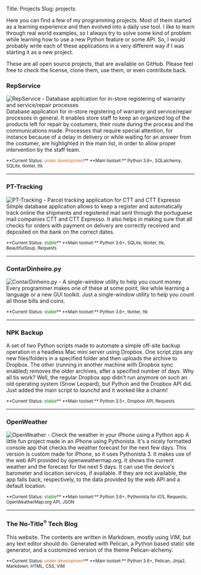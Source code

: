 Title: Projects
Slug: projects

Here you can find a few of my programming projects. Most of them started as a learning experience and then evolved into a daily use tool. I like to learn through real world examples, so I always try to solve some kind of problem while learning how to use a new Python feature or some API. So, I would probably write each of these applications in a very different way if I was starting it as a new project.

These are all open source projects, that are available on GitHub. Please feel free to check the license, clone them, use them, or even contribute back.  

### RepService

![RepService - Database application for in-store registering of warranty and service/repair processes]({filename}/images/projects/repservice.jpg)
Database application for in-store registering of warranty and service/repair processes in general. It enables store staff to keep an organized log of the products left for repair by costumers, their route during the process and the communications made. Processes that require special attention, for instance because of a delay in delivery or while waiting for an answer from the costumer, are highlighted in the main list, in order to allow proper intervention by the staff team.

<small>
**Current Status: <span style="color:chocolate">under development</span>**  
**Main toolset:** Python 3.6+, SQLalchemy, SQLite, tkinter, ttk   
</small>

_____

### PT-Tracking

![PT-Tracking - Parcel tracking application for CTT and CTT Expresso]({filename}/images/projects/pt-tracking.png)
Simple database application allows to keep a register and automatically track online the shipments and registered mail sent through the portuguese mail companies CTT and CTT Expresso. It also helps in making sure that all checks for orders with payment on delivery are correctly received and deposited on the bank on the correct dates.

<small>
**Current Status: <span style="color:green">stable</span>**    
**Main toolset:** Python 3.6+, SQLite, tkinter, ttk, BeautifulSoup, Requests  
</small>

_____

### ContarDinheiro.py
![ContarDinheiro.py - A single-window utility to help you count money]({filename}/images/projects/contar-dinheiro.png)
Every programmer makes one of these at some point, like while learning a language or a new GUI toolkit. Just a single-window utility to help you count all those bills and coins.

<small>
**Current Status: <span style="color:green">stable</span>**  
**Main toolset:** Python 3.6+, tkinter, ttk   
</small>

_____

### NPK Backup
A set of two Python scripts made to automate a simple off-site backup operation in a headless Mac mini server using Dropbox. One script zips any new files/folders in a specified folder and then uploads the archive to Dropbox. The other (running in another machine with Dropbox sync enabled) removes the older archives, after a specified number of days. Why all tis work? Well, the regular Dropbox app didn't run anymore on such an old operating system (Snow Leopard), but Python and the Dropbox API did. Just added the main script to *launchd* and it worked like a charm!

<small>
**Current Status: <span style="color:green">stable</span>**  
**Main toolset:** Python 3.5+, Dropbox API, Requests  
</small>

_____

### OpenWeather

![OpenWeather - Check the weather in your iPhone using a Python app]({filename}/images/projects/openweather.png)
A little fun project made in an iPhone using Pythonista. It's a nicely formatted console app that checks the weather forecast for the next few days. This version is custom made for iPhone, so it uses Pythonista 3. It makes use of the web API provided by openweathermap.org. It shows the current weather and the forecast for the next 5 days. It can use the device's barometer and location services, if available. If they are not available, the app falls back, respectively, to the data provided by the web API and a default location.

<small>
**Current Status: <span style="color:green">stable</span>**  
**Main toolset:** Python 3.6+, Pythonista for iOS, Requests, OpenWeatherMap.org API, JSON  
</small>
 
_____

### The No-Title<sup>®</sup> Tech Blog
This website. The contents are written in Markdown, mostly using VIM, but any text editor should do. Generated with Pelican, a Python based static site generator, and a customized version of the theme Pelican-alchemy.

<small>
**Current Status: <span style="color:chocolate">under development</span>**  
**Main toolset:** Python 3.6+, Pelican, Jinja2, Markdown, HTML, CSS, VIM
</small>
